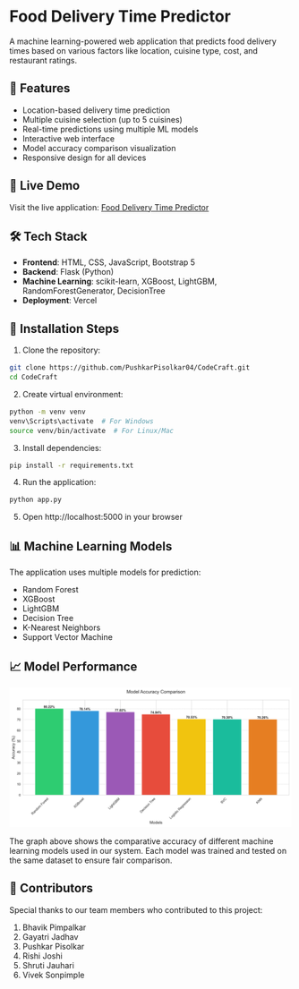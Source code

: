# Food Delivery Time Predictor

A machine learning-powered web application that predicts food delivery times based on various factors like location, cuisine type, cost, and restaurant ratings.

## 🌟 Features

- Location-based delivery time prediction
- Multiple cuisine selection (up to 5 cuisines)
- Real-time predictions using multiple ML models
- Interactive web interface
- Model accuracy comparison visualization
- Responsive design for all devices

## 🚀 Live Demo

Visit the live application: [Food Delivery Time Predictor](https://code-craft-orcin-seven.vercel.app)

## 🛠️ Tech Stack

- **Frontend**: HTML, CSS, JavaScript, Bootstrap 5
- **Backend**: Flask (Python)
- **Machine Learning**: scikit-learn, XGBoost, LightGBM, RandomForestGenerator, DecisionTree
- **Deployment**: Vercel

## 🚀 Installation Steps

1. Clone the repository:
```bash
git clone https://github.com/PushkarPisolkar04/CodeCraft.git
cd CodeCraft
```

2. Create virtual environment:
```bash
python -m venv venv
venv\Scripts\activate  # For Windows
source venv/bin/activate  # For Linux/Mac
```

3. Install dependencies:
```bash
pip install -r requirements.txt
```

4. Run the application:
```bash
python app.py
```

5. Open http://localhost:5000 in your browser

## 📊 Machine Learning Models

The application uses multiple models for prediction:
- Random Forest
- XGBoost
- LightGBM
- Decision Tree
- K-Nearest Neighbors
- Support Vector Machine

## 📈 Model Performance

![Model Accuracy Comparison](static/model_accuracy.png)

The graph above shows the comparative accuracy of different machine learning models used in our system. Each model was trained and tested on the same dataset to ensure fair comparison.

## 👥 Contributors

Special thanks to our team members who contributed to this project:

1. Bhavik Pimpalkar
2. Gayatri Jadhav
3. Pushkar Pisolkar
4. Rishi Joshi
5. Shruti Jauhari
6. Vivek Sonpimple 
